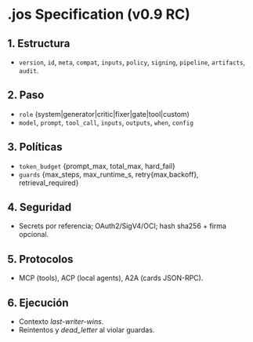 # .jos Specification (v0.9 RC)

## 1. Estructura
- `version`, `id`, `meta`, `compat`, `inputs`, `policy`, `signing`, `pipeline`, `artifacts`, `audit`.

## 2. Paso
- `role` (system|generator|critic|fixer|gate|tool|custom)
- `model`, `prompt`, `tool_call`, `inputs`, `outputs`, `when`, `config`

## 3. Políticas
- `token_budget` {prompt_max, total_max, hard_fail}
- `guards` {max_steps, max_runtime_s, retry{max,backoff}, retrieval_required}

## 4. Seguridad
- Secrets por referencia; OAuth2/SigV4/OCI; hash sha256 + firma opcional.

## 5. Protocolos
- MCP (tools), ACP (local agents), A2A (cards JSON-RPC).

## 6. Ejecución
- Contexto *last-writer-wins*.
- Reintentos y *dead_letter* al violar guardas.
